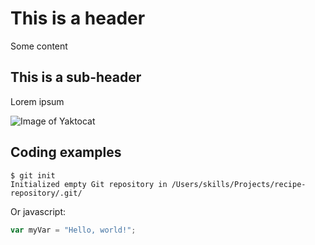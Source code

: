 # This is a header
Some content


## This is a sub-header
Lorem ipsum

![Image of Yaktocat](https://octodex.github.com/images/yaktocat.png)

## Coding examples

```
$ git init
Initialized empty Git repository in /Users/skills/Projects/recipe-repository/.git/
```

Or javascript:
``` javascript
var myVar = "Hello, world!";
```

